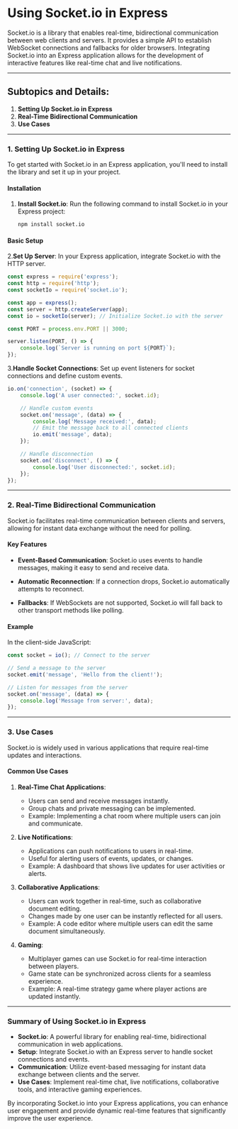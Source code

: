 # **Using Socket.io in Express**

Socket.io is a library that enables real-time, bidirectional communication between web clients and servers. It provides a simple API to establish WebSocket connections and fallbacks for older browsers. Integrating Socket.io into an Express application allows for the development of interactive features like real-time chat and live notifications.

---

## **Subtopics and Details:**

1. **Setting Up Socket.io in Express**
2. **Real-Time Bidirectional Communication**
3. **Use Cases**

---

### **1. Setting Up Socket.io in Express**

To get started with Socket.io in an Express application, you'll need to install the library and set it up in your project.

#### **Installation**

1. **Install Socket.io**:
   Run the following command to install Socket.io in your Express project:

   ```bash
   npm install socket.io
   ```

#### **Basic Setup**

2.**Set Up Server**:
   In your Express application, integrate Socket.io with the HTTP server.

   ```javascript
   const express = require('express');
   const http = require('http');
   const socketIo = require('socket.io');

   const app = express();
   const server = http.createServer(app);
   const io = socketIo(server); // Initialize Socket.io with the server

   const PORT = process.env.PORT || 3000;

   server.listen(PORT, () => {
       console.log(`Server is running on port ${PORT}`);
   });
   ```

3.**Handle Socket Connections**:
   Set up event listeners for socket connections and define custom events.

   ```javascript
   io.on('connection', (socket) => {
       console.log('A user connected:', socket.id);

       // Handle custom events
       socket.on('message', (data) => {
           console.log('Message received:', data);
           // Emit the message back to all connected clients
           io.emit('message', data);
       });

       // Handle disconnection
       socket.on('disconnect', () => {
           console.log('User disconnected:', socket.id);
       });
   });
   ```

---

### **2. Real-Time Bidirectional Communication**

Socket.io facilitates real-time communication between clients and servers, allowing for instant data exchange without the need for polling.

#### **Key Features**

- **Event-Based Communication**: Socket.io uses events to handle messages, making it easy to send and receive data.

- **Automatic Reconnection**: If a connection drops, Socket.io automatically attempts to reconnect.

- **Fallbacks**: If WebSockets are not supported, Socket.io will fall back to other transport methods like polling.

#### **Example**

In the client-side JavaScript:

```javascript
const socket = io(); // Connect to the server

// Send a message to the server
socket.emit('message', 'Hello from the client!');

// Listen for messages from the server
socket.on('message', (data) => {
    console.log('Message from server:', data);
});
```

---

### **3. Use Cases**

Socket.io is widely used in various applications that require real-time updates and interactions.

#### **Common Use Cases**

1. **Real-Time Chat Applications**:
   - Users can send and receive messages instantly.
   - Group chats and private messaging can be implemented.
   - Example: Implementing a chat room where multiple users can join and communicate.

2. **Live Notifications**:
   - Applications can push notifications to users in real-time.
   - Useful for alerting users of events, updates, or changes.
   - Example: A dashboard that shows live updates for user activities or alerts.

3. **Collaborative Applications**:
   - Users can work together in real-time, such as collaborative document editing.
   - Changes made by one user can be instantly reflected for all users.
   - Example: A code editor where multiple users can edit the same document simultaneously.

4. **Gaming**:
   - Multiplayer games can use Socket.io for real-time interaction between players.
   - Game state can be synchronized across clients for a seamless experience.
   - Example: A real-time strategy game where player actions are updated instantly.

---

### **Summary of Using Socket.io in Express**

- **Socket.io**: A powerful library for enabling real-time, bidirectional communication in web applications.
- **Setup**: Integrate Socket.io with an Express server to handle socket connections and events.
- **Communication**: Utilize event-based messaging for instant data exchange between clients and the server.
- **Use Cases**: Implement real-time chat, live notifications, collaborative tools, and interactive gaming experiences.

By incorporating Socket.io into your Express applications, you can enhance user engagement and provide dynamic real-time features that significantly improve the user experience.
